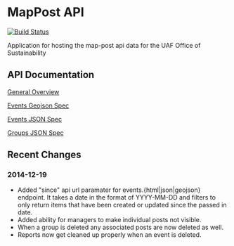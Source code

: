 # MapPost API

[![Build Status](https://travis-ci.org/gina-alaska/map-post.svg?branch=master)](https://travis-ci.org/gina-alaska/map-post)

Application for hosting the map-post api data for the UAF Office of Sustainability

## API Documentation

[General Overview](docs/API_Overview.md)

[Events Geojson Spec](docs/event-geojson-spec.md)

[Events JSON Spec](docs/event-json-spec.md)

[Groups JSON Spec](docs/group-json-spec.md)

## Recent Changes

### 2014-12-19

* Added "since" api url paramater for events.{html|json|geojson} endpoint.  It takes a date in the format of YYYY-MM-DD and filters to only return items that have been created or updated since the passed in date.
* Added ability for managers to make individual posts not visible.
* When a group is deleted any associated posts are now deleted as well.
* Reports now get cleaned up properly when an event is deleted.